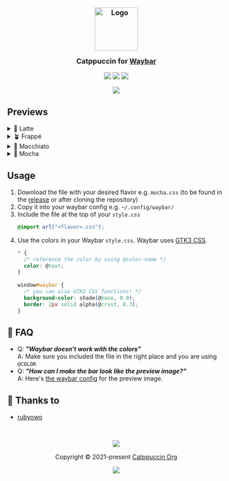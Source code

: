 <h3 align="center">
	<img src="https://raw.githubusercontent.com/catppuccin/catppuccin/main/assets/logos/exports/1544x1544_circle.png" width="100" alt="Logo"/><br/>
	<img src="https://raw.githubusercontent.com/catppuccin/catppuccin/main/assets/misc/transparent.png" height="30" width="0px"/>
	Catppuccin for <a href="https://github.com/Alexays/Waybar">Waybar</a>
	<img src="https://raw.githubusercontent.com/catppuccin/catppuccin/main/assets/misc/transparent.png" height="30" width="0px"/>
</h3>

<p align="center">
	<a href="https://github.com/catppuccin/waybar/stargazers"><img src="https://img.shields.io/github/stars/catppuccin/waybar?colorA=363a4f&colorB=b7bdf8&style=for-the-badge"></a>
	<a href="https://github.com/catppuccin/waybar/issues"><img src="https://img.shields.io/github/issues/catppuccin/waybar?colorA=363a4f&colorB=f5a97f&style=for-the-badge"></a>
	<a href="https://github.com/catppuccin/waybar/contributors"><img src="https://img.shields.io/github/contributors/catppuccin/waybar?colorA=363a4f&colorB=a6da95&style=for-the-badge"></a>
</p>

<p align="center">
  <img src="assets/preview.webp"/>
</p>

## Previews

<details>
<summary>🌻 Latte</summary>
<img src="assets/latte.webp"/>
</details>
<details>
<summary>🪴 Frappé</summary>
<img src="assets/frappe.webp"/>
</details>
<details>
<summary>🌺 Macchiato</summary>
<img src="assets/macchiato.webp"/>
</details>
<details>
<summary>🌿 Mocha</summary>
<img src="assets/mocha.webp"/>
</details>

## Usage

1. Download the file with your desired flavor e.g. `mocha.css` (to be found in the [release](https://github.com/catppuccin/waybar/releases/latest) or after cloning the repository)
2. Copy it into your waybar config e.g. `~/.config/waybar/`
3. Include the file at the top of your `style.css`
   ```css 
   @import url("<flavor>.css");
   ```
4. Use the colors in your Waybar `style.css`. Waybar uses [GTK3 CSS](https://docs.gtk.org/gtk3/css-overview.html#colors).
   ```css
   * {
     /* reference the color by using @color-name */
     color: @text;
   }
  
   window#waybar {
     /* you can also GTK3 CSS functions! */
     background-color: shade(@base, 0.9);
     border: 2px solid alpha(@crust, 0.3);
   }
   ```

## 🙋 FAQ

-	Q: **_"Waybar doesn't work with the colors"_**\
	A: Make sure you included the file in the right place and you are using `@COLOR`
- Q: **_"How can I make the bar look like the preview image?"_**\
  A: Here's [the waybar config](https://github.com/rubyowo/dotfiles/tree/f925cf8e3461420a21b6dc8b8ad1190107b0cc56/config/waybar) for the preview image.
## 💝 Thanks to

- [rubyowo](https://github.com/rubyowo)

&nbsp;

<p align="center">
	<img src="https://raw.githubusercontent.com/catppuccin/catppuccin/main/assets/footers/gray0_ctp_on_line.svg?sanitize=true" />
</p>

<p align="center">
	Copyright &copy; 2021-present <a href="https://github.com/catppuccin" target="_blank">Catppuccin Org</a>
</p>

<p align="center">
	<a href="https://github.com/catppuccin/catppuccin/blob/main/LICENSE"><img src="https://img.shields.io/static/v1.svg?style=for-the-badge&label=License&message=MIT&logoColor=d9e0ee&colorA=363a4f&colorB=b7bdf8"/></a>
</p>
